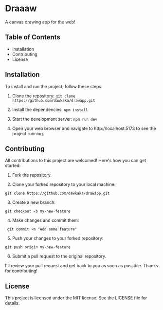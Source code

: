 # Draaaw

A canvas drawing app for the web!

## Table of Contents

- Installation
- Contributing
- License

## Installation

To install and run the project, follow these steps:

1. Clone the repository:
   `git clone https://github.com/dawkaka/drawapp.git`

2. Install the dependencies:
   `npm install`

3. Start the development server:
   `npm run dev`

4. Open your web browser and navigate to http://localhost:5173 to see the project running.

## Contributing

All contributions to this project are welcomed! Here's how you can get started:

1. Fork the repository.

2. Clone your forked repository to your local machine:

`git clone https://github.com/dawkaka/drawapp.git`

3. Create a new branch:

`git checkout -b my-new-feature`

4. Make changes and commit them:

```git add .
 git commit -m "Add some feature"
```

5.  Push your changes to your forked repository:

`git push origin my-new-feature`

6. Submit a pull request to the original repository.

I'll review your pull request and get back to you as soon as possible. Thanks for contributing!

## License

This project is licensed under the MIT license. See the LICENSE file for details.
